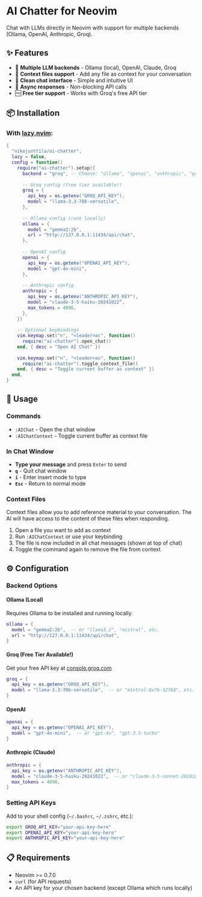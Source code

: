 # AI Chatter for Neovim

Chat with LLMs directly in Neovim with support for multiple backends (Ollama, OpenAI, Anthropic, Groq).

## ✨ Features

- 🤖 **Multiple LLM backends** - Ollama (local), OpenAI, Claude, Groq
- 📎 **Context files support** - Add any file as context for your conversation
- 💬 **Clean chat interface** - Simple and intuitive UI
- 🔄 **Async responses** - Non-blocking API calls
- 🆓 **Free tier support** - Works with Groq's free API tier

## 📦 Installation

### With [lazy.nvim](https://github.com/folke/lazy.nvim):

```lua
{
  "nikojunttila/ai-chatter",
  lazy = false,
  config = function()
    require("ai-chatter").setup({
      backend = "groq", -- Choose: "ollama", "openai", "anthropic", "groq"
      
      -- Groq config (free tier available!)
      groq = {
        api_key = os.getenv("GROQ_API_KEY"),
        model = "llama-3.3-70b-versatile",
      },
      
      -- Ollama config (runs locally)
      ollama = {
        model = "gemma2:2b",
        url = "http://127.0.0.1:11434/api/chat",
      },
      
      -- OpenAI config
      openai = {
        api_key = os.getenv("OPENAI_API_KEY"),
        model = "gpt-4o-mini",
      },
      
      -- Anthropic config
      anthropic = {
        api_key = os.getenv("ANTHROPIC_API_KEY"),
        model = "claude-3-5-haiku-20241022",
        max_tokens = 4096,
      },
    })
    
    -- Optional keybindings
    vim.keymap.set("n", "<leader>ac", function()
      require("ai-chatter").open_chat()
    end, { desc = "Open AI Chat" })
    
    vim.keymap.set("n", "<leader>ax", function()
      require("ai-chatter").toggle_context_file()
    end, { desc = "Toggle current buffer as context" })
  end,
}
```

## 🚀 Usage

### Commands

- `:AIChat` - Open the chat window
- `:AIChatContext` - Toggle current buffer as context file

### In Chat Window

- **Type your message** and press `Enter` to send
- **`q`** - Quit chat window
- **`i`** - Enter insert mode to type
- **`Esc`** - Return to normal mode

### Context Files

Context files allow you to add reference material to your conversation. The AI will have access to the content of these files when responding.

1. Open a file you want to add as context
2. Run `:AIChatContext` or use your keybinding
3. The file is now included in all chat messages (shown at top of chat)
4. Toggle the command again to remove the file from context

## ⚙️ Configuration

### Backend Options

#### Ollama (Local)
Requires Ollama to be installed and running locally.
```lua
ollama = {
  model = "gemma2:2b",  -- or "llama3.2", "mistral", etc.
  url = "http://127.0.0.1:11434/api/chat",
}
```

#### Groq (Free Tier Available!)
Get your free API key at [console.groq.com](https://console.groq.com)
```lua
groq = {
  api_key = os.getenv("GROQ_API_KEY"),
  model = "llama-3.3-70b-versatile",  -- or "mixtral-8x7b-32768", etc.
}
```

#### OpenAI
```lua
openai = {
  api_key = os.getenv("OPENAI_API_KEY"),
  model = "gpt-4o-mini",  -- or "gpt-4o", "gpt-3.5-turbo"
}
```

#### Anthropic (Claude)
```lua
anthropic = {
  api_key = os.getenv("ANTHROPIC_API_KEY"),
  model = "claude-3-5-haiku-20241022",  -- or "claude-3-5-sonnet-20241022"
  max_tokens = 4096,
}
```

### Setting API Keys

Add to your shell config (`~/.bashrc`, `~/.zshrc`, etc.):
```bash
export GROQ_API_KEY="your-api-key-here"
export OPENAI_API_KEY="your-api-key-here"
export ANTHROPIC_API_KEY="your-api-key-here"
```

## 📋 Requirements

- Neovim >= 0.7.0
- `curl` (for API requests)
- An API key for your chosen backend (except Ollama which runs locally)
